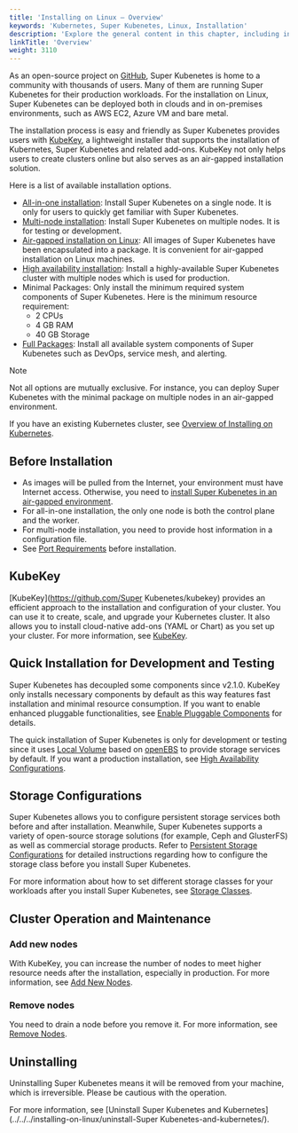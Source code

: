 ```yaml
---
title: 'Installing on Linux — Overview'
keywords: 'Kubernetes, Super Kubenetes, Linux, Installation'
description: 'Explore the general content in this chapter, including installation preparation, installation tool and method, and storage configurations.'
linkTitle: 'Overview'
weight: 3110
---
```


As an open-source project on [GitHub]()<!-- (https://github.com/Super Kubenetes) -->, Super Kubenetes is home to a community with thousands of users. Many of them are running Super Kubenetes for their production workloads. For the installation on Linux, Super Kubenetes can be deployed both in clouds and in on-premises environments, such as AWS EC2, Azure VM and bare metal.

The installation process is easy and friendly as Super Kubenetes provides users with [KubeKey]()<!-- (https://github.com/Super Kubenetes/kubekey) -->, a lightweight installer that supports the installation of Kubernetes, Super Kubenetes and related add-ons. KubeKey not only helps users to create clusters online but also serves as an air-gapped installation solution.

Here is a list of available installation options.

- [All-in-one installation](../../../quick-start/all-in-one-on-linux/): Install Super Kubenetes on a single node. It is only for users to quickly get familiar with Super Kubenetes.
- [Multi-node installation](../multioverview/): Install Super Kubenetes on multiple nodes. It is for testing or development.
- [Air-gapped installation on Linux](../air-gapped-installation/): All images of Super Kubenetes have been encapsulated into a package. It is convenient for air-gapped installation on Linux machines.
- [High availability installation](../../../installing-on-linux/high-availability-configurations/ha-configuration/): Install a highly-available Super Kubenetes cluster with multiple nodes which is used for production.
- Minimal Packages: Only install the minimum required system components of Super Kubenetes. Here is the minimum resource requirement:
  - 2 CPUs
  - 4 GB RAM
  - 40 GB Storage
- [Full Packages](../../../pluggable-components/overview): Install all available system components of Super Kubenetes such as DevOps, service mesh, and alerting.

<div className="notices note">
  <p>Note</p>
  <div>
    Not all options are mutually exclusive. For instance, you can deploy Super Kubenetes with the minimal package on multiple nodes in an air-gapped environment.
  </div>
</div>

If you have an existing Kubernetes cluster, see [Overview of Installing on Kubernetes](../../../installing-on-kubernetes/introduction/overview/).

## Before Installation

- As images will be pulled from the Internet, your environment must have Internet access. Otherwise, you need to [install Super Kubenetes in an air-gapped environment](../air-gapped-installation/).
- For all-in-one installation, the only one node is both the control plane and the worker.
- For multi-node installation, you need to provide host information in a configuration file.
- See [Port Requirements](../port-firewall/) before installation.

## KubeKey

[KubeKey](https://github.com/Super Kubenetes/kubekey) provides an efficient approach to the installation and configuration of your cluster. You can use it to create, scale, and upgrade your Kubernetes cluster. It also allows you to install cloud-native add-ons (YAML or Chart) as you set up your cluster. For more information, see [KubeKey](../kubekey).

## Quick Installation for Development and Testing

Super Kubenetes has decoupled some components since v2.1.0. KubeKey only installs necessary components by default as this way features fast installation and minimal resource consumption. If you want to enable enhanced pluggable functionalities, see [Enable Pluggable Components](../../../pluggable-components/) for details.

The quick installation of Super Kubenetes is only for development or testing since it uses [Local Volume](https://kubernetes.io/docs/concepts/storage/volumes/#local) based on [openEBS](https://openebs.io/) to provide storage services by default. If you want a production installation, see [High Availability Configurations](../../../installing-on-linux/high-availability-configurations/ha-configuration/).

## Storage Configurations

Super Kubenetes allows you to configure persistent storage services both before and after installation. Meanwhile, Super Kubenetes supports a variety of open-source storage solutions (for example, Ceph and GlusterFS) as well as commercial storage products. Refer to [Persistent Storage Configurations](../../../installing-on-linux/persistent-storage-configurations/understand-persistent-storage/) for detailed instructions regarding how to configure the storage class before you install Super Kubenetes.

For more information about how to set different storage classes for your workloads after you install Super Kubenetes, see [Storage Classes](../../../cluster-administration/storageclass/).

## Cluster Operation and Maintenance

### Add new nodes

With KubeKey, you can increase the number of nodes to meet higher resource needs after the installation, especially in production. For more information, see [Add New Nodes](../../../installing-on-linux/cluster-operation/add-new-nodes/).

### Remove nodes

You need to drain a node before you remove it. For more information, see [Remove Nodes](../../../installing-on-linux/cluster-operation/remove-nodes/).

## Uninstalling

Uninstalling Super Kubenetes means it will be removed from your machine, which is irreversible. Please be cautious with the operation.

For more information, see [Uninstall Super Kubenetes and Kubernetes](../../../installing-on-linux/uninstall-Super Kubenetes-and-kubernetes/).

